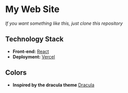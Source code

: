 # My Web Site
_If you want something like this, just clone this repository_

## Technology Stack
- **Front-end:** [React](https://reactjs.org/)
- **Deployment:** [Vercel](https://vercel.com/)

## Colors
- **Inspired by the dracula theme** [Dracula](https://draculatheme.com/)
